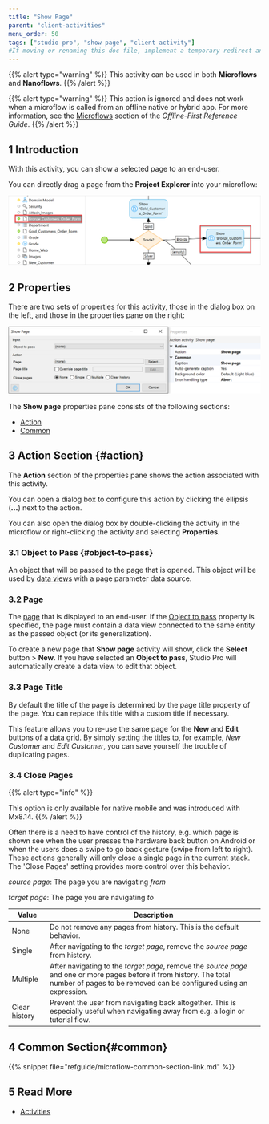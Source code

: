 ```yaml
---
title: "Show Page"
parent: "client-activities"
menu_order: 50
tags: ["studio pro", "show page", "client activity"]
#If moving or renaming this doc file, implement a temporary redirect and let the respective team know they should update the URL in the product. See Mapping to Products for more details.
---
```


{{% alert type="warning" %}}
This activity can be used in both **Microflows** and **Nanoflows**.
{{% /alert %}}

{{% alert type="warning" %}}
This action is ignored and does not work when a microflow is called from an offline native or hybrid app. For more information, see the [Microflows](offline-first#microflows) section of the *Offline-First Reference Guide*.
{{% /alert %}}

## 1 Introduction

With this activity, you can show a selected page to an end-user.

You can directly drag a page from the **Project Explorer** into your microflow:

![](attachments/client-activities/show-page-from-project-explorer.png)

## 2 Properties

There are two sets of properties for this activity, those in the dialog box on the left, and those in the properties pane on the right:

![](attachments/client-activities/show-page-properties.png)

The **Show page** properties pane consists of the following sections:

* [Action](#action)
* [Common](#common)

## 3 Action Section {#action}

The **Action** section of the properties pane shows the action associated with this activity.

You can open a dialog box to configure this action by clicking the ellipsis (**…**) next to the action.

You can also open the dialog box by double-clicking the activity in the microflow or right-clicking the activity and selecting **Properties**.

### 3.1 Object to Pass {#object-to-pass}

An object that will be passed to the page that is opened. This object will be used by [data views](data-view) with a page parameter data source.

### 3.2 Page

The [page](page) that is displayed to an end-user. If the [Object to pass](#object-to-pass) property is specified, the page must contain a data view connected to the same entity as the passed object (or its generalization).

To create a new page that **Show page** activity will show, click the **Select** button > **New**. If you have selected an **Object to pass**, Studio Pro will automatically create a data view to edit that object.

### 3.3 Page Title

By default the title of the page is determined by the page title property of the page. You can replace this title with a custom title if necessary.

This feature allows you to re-use the same page for the **New** and **Edit** buttons of a [data grid](data-grid). By simply setting the titles to, for example, *New Customer* and *Edit Customer*, you can save yourself the trouble of duplicating pages.

### 3.4 Close Pages

{{% alert type="info" %}}

This option is only available for native mobile and was introduced with Mx8.14.
{{% /alert %}}

Often there is a need to have control of the history, e.g. which page is shown see when the user presses the hardware back button on Android or when the users does a swipe to go back gesture (swipe from left to right).
These actions generally will only close a single page in the current stack.
The 'Close Pages' setting provides more control over this behavior.

*source page*: The page you are navigating _from_

*target page*: The page you are navigating _to_

| Value | Description |
| --- | --- |
| None | Do not remove any pages from history. This is the default behavior.|
| Single | After navigating to the *target page*, remove the *source page* from history. |
| Multiple | After navigating to the *target page*, remove the *source page* and one or more pages before it from history. The total number of pages to be removed can be configured using an expression. |
| Clear history | Prevent the user from navigating back altogether. This is especially useful when navigating away from e.g. a login or tutorial flow.

## 4 Common Section{#common}

{{% snippet file="refguide/microflow-common-section-link.md" %}}

## 5 Read More

* [Activities](activities)
